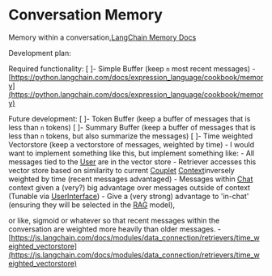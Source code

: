 # Conversation Memory

Memory within a conversation,[LangChain Memory Docs](https://js.langchain.com/docs/modules/memory/)

Development plan:

Required functionality:
[ ]- Simple Buffer (keep `n` most recent messages) 
    - [https://python.langchain.com/docs/expression_language/cookbook/memory](https://python.langchain.com/docs/expression_language/cookbook/memory)

Future development:
[ ]- Token Buffer (keep a buffer of messages that is less than `n` tokens)
[ ]- Summary Buffer (keep a buffer of messages that is less than `n` tokens, but also summarize the messages)
[ ]- Time weighted Vectorstore (keep a vectorstore of messages, weighted by time)
    - I would want to implement something like this, but implement something like:
        - All messages tied to the [User](User.md) are in the vector store
        - Retriever accesses this vector store based on similarity to current [Couplet](Couplet.md) [Context](ContextRoute.md)inversely weighted by time (recent messages advantaged)
        - Messages within [Chat](Chat.md) context given a (very?) big advantage over messages outside of context (Tunable via [UserInterface](User-Interface.md)) 
        - Give a (very strong) advantage to 'in-chat' (ensuring they will be selected in the [RAG](Retrieval-Augmented-Generation.md) model), 

or like, sigmoid or whatever so that recent messages within the conversation are weighted more heavily than older messages.
    - [https://js.langchain.com/docs/modules/data_connection/retrievers/time_weighted_vectorstore](https://js.langchain.com/docs/modules/data_connection/retrievers/time_weighted_vectorstore)
